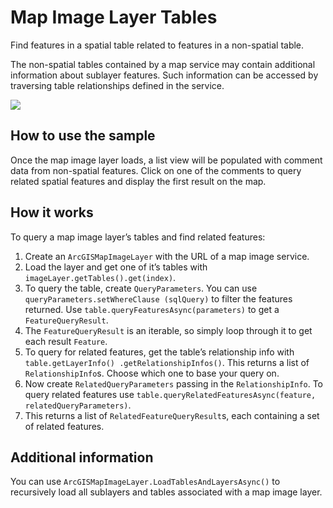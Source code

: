 # Map Image Layer Tables

Find features in a spatial table related to features in a non-spatial
table.

The non-spatial tables contained by a map service may contain additional
information about sublayer features. Such information can be accessed by
traversing table relationships defined in the service.

![](MapImageLayerTables.png)

## How to use the sample

Once the map image layer loads, a list view will be populated with
comment data from non-spatial features. Click on one of the comments to
query related spatial features and display the first result on the map.

## How it works

To query a map image layer’s tables and find related features:

1.  Create an `ArcGISMapImageLayer` with the URL of a map image service.
2.  Load the layer and get one of it’s tables with
    `imageLayer.getTables().get(index)`.
3.  To query the table, create `QueryParameters`. You can use
    `queryParameters.setWhereClause (sqlQuery)` to filter the features
    returned. Use `table.queryFeaturesAsync(parameters)` to get a
    `FeatureQueryResult`.
4.  The `FeatureQueryResult` is an iterable, so simply loop through it
    to get each result `Feature`.
5.  To query for related features, get the table’s relationship info
    with `table.getLayerInfo() .getRelationshipInfos()`. This returns a
    list of `RelationshipInfo`s. Choose which one to base your query on.
6.  Now create `RelatedQueryParameters` passing in the
    `RelationshipInfo`. To query related features use
    `table.queryRelatedFeaturesAsync(feature, relatedQueryParameters)`.
7.  This returns a list of `RelatedFeatureQueryResult`s, each containing
    a set of related features.

## Additional information

You can use `ArcGISMapImageLayer.LoadTablesAndLayersAsync()` to
recursively load all sublayers and tables associated with a map image
layer.
